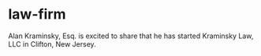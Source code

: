 # law-firm
Alan Kraminsky, Esq. is excited to share that he has started Kraminsky Law, LLC in Clifton, New Jersey. 
